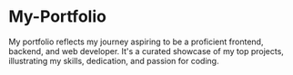 # My-Portfolio
My portfolio reflects my journey aspiring to be a proficient frontend, backend, and web developer. It's a curated showcase of my top projects, illustrating my skills, dedication, and passion for coding.
